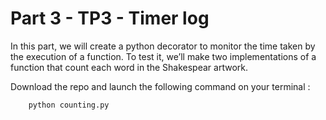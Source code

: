 # Part 3 - TP3 - Timer log

In this part, we will create a python decorator to monitor the time taken by the execution of a function. To test it, we’ll make two implementations of a function that count each word in the Shakespear artwork.

Download the repo and launch the following command on your terminal :
```bash
    python counting.py
```
